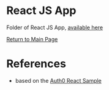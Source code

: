 # React JS App

Folder of React JS App,  [available here](https://github.com/DaveBosmans/FoodOrderApplication/tree/main/FoodOrderReactApp)

[Return to Main Page](../README.md)

# References

* based on the [Auth0 React Sample](https://github.com/auth0-samples/auth0-react-samples)
